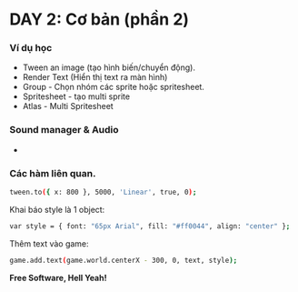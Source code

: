 # DAY 2: Cơ bản (phần 2)

### Ví dụ học
* Tween an image (tạo hình biến/chuyển động).
* Render Text (Hiển thị text ra màn hình)
* Group - Chọn nhóm các sprite hoặc spritesheet.
* Spritesheet - tạo multi sprite
* Atlas - Multi Spritesheet

### Sound manager & Audio
*

### Các hàm liên quan.
```sh
tween.to({ x: 800 }, 5000, 'Linear', true, 0);
```

Khai báo style là 1 object:
```sh
var style = { font: "65px Arial", fill: "#ff0044", align: "center" };
```

Thêm text vào game:
```sh
game.add.text(game.world.centerX - 300, 0, text, style);
```


**Free Software, Hell Yeah!**

[//]: # (These are reference links used in the body of this note and get stripped out when the markdown processor does its job. There is no need to format nicely because it shouldn't be seen. Thanks)
